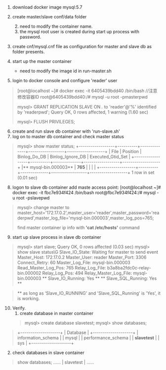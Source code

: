 1. download docker image mysql:5.7
2. create master/slave conf/data folder 

    2. need to modify the container name.
    3. the mysql root user is created during start up process with password.
3. create cnf/mysql.cnf file as configuration for master and slave db as folder presents.
4. start up the master container
    * need to modify the image id in run-master.sh
5. login to docker console and configure 'reader' user
 > [root@localhost ~]# docker exec -it 6405439bdd40 /bin/bash //注意修改容器ID
 > root@6405439bdd40:/# mysql -u root -pmasterpwd 
 > 
 > mysql> GRANT REPLICATION SLAVE ON *.* to 'reader'@'%' identified by 'readerpwd';
 > Query OK, 0 rows affected, 1 warning (1.60 sec)
 > 
 > mysql> FLUSH PRIVILEGES;

6. create and run slave db container with 'run-slave.sh'
7. log on to master db container and check master status
 > mysql> show master status;
 >   +------------------+----------+--------------+------------------+-------------------+
  >  | File             | Position | Binlog_Do_DB | Binlog_Ignore_DB | Executed_Gtid_Set |
 >   +------------------+----------+--------------+------------------+-------------------+
 >   |** mysql-bin.000003** |     **765** |              |                  |                   |
 >   +------------------+----------+--------------+------------------+-------------------+
 >   1 row in set (0.01 sec)

8. logon to slave db container add maste access point:
[root@localhost ~]# docker exec -it fbc7e934f424 /bin/bash
root@fbc7e934f424:/# mysql -u root -pslavepwd
 > mysql> change master to master_host='172.17.0.2',master_user='reader',master_password='readerpwd',master_log_file='mysql-bin.000003',master_log_pos=765;
 > 
 > find master container ip info with **'cat /etc/hosts'**  command

9. start up slave process in slave db container
 >mysql> start slave;
 > Query OK, 0 rows affected (0.03 sec)
 > mysql> show slave status\G
 >          Slave_IO_State: Waiting for master to send event
 >             Master_Host: 172.17.0.2
 >             Master_User: reader
 >             Master_Port: 3306
 >           Connect_Retry: 60
 >         Master_Log_File: mysql-bin.000003
 >     Read_Master_Log_Pos: 765
 >          Relay_Log_File: b3a8ba2fdc0c-relay-bin.000002
 >           Relay_Log_Pos: 494
 >   Relay_Master_Log_File: mysql-bin.000003
 >    **    Slave_IO_Running: Yes **
 >    ** Slave_SQL_Running: Yes **
 
 >  ** as long as ‘Slave_IO_RUNNING' and 'Slave_SQL_Running' is 'Yes', it is working.

10. Verify.
    1. create database in master container
    > mysql> create database slavetest;
    > mysql> show databases;
 > +--------------------+
 > | Database           |
 > +--------------------+
 > | information_schema |
 > | mysql              |
 > | performance_schema |
 > | **slavetest**          |
 > | sys                |
 > +--------------------+

   2. check databases in slave container
 > show databases;
 > ......
 > | slavetest      |
 > ......
